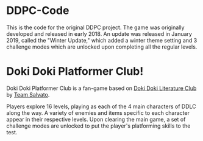 # DDPC-Code
This is the code for the original DDPC project. The game was originally developed and released in early 2018. An update was released in January 2019, called the "Winter Update," which added a winter theme setting and 3 challenge modes which are unlocked upon completing all the regular levels.

# Doki Doki Platformer Club!
Doki Doki Platformer Club is a fan-game based on [Doki Doki Literature Club](http://ddlc.moe/) by [Team Salvato](https://twitter.com/TeamSalvato).

Players explore 16 levels, playing as each of the 4 main characters of DDLC along the way.
A variety of enemies and items specific to each character appear in their respective levels.
Upon clearing the main game, a set of challenge modes are unlocked to put the player's platforming skills to the test.
